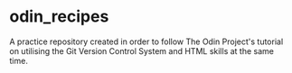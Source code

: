 # odin_recipes
A practice repository created in order to follow The Odin Project's tutorial on utilising the Git Version Control System and HTML skills at the same time.
